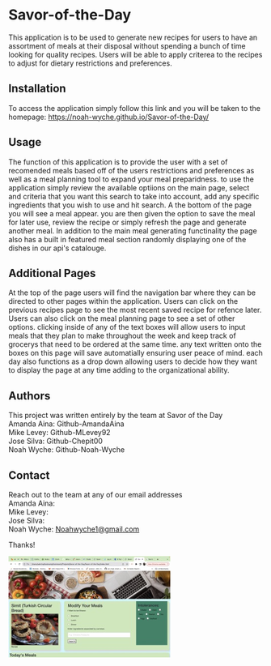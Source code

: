# Savor-of-the-Day

This application is to be used to generate new recipes for users to have an assortment of meals at their disposal without spending a bunch of time looking for quality recipes. Users will be able to apply criterea to the recipes to adjust for dietary restrictions and preferences.

## Installation

To access the application simply follow this link and you will be taken to the homepage: https://noah-wyche.github.io/Savor-of-the-Day/

## Usage

The function of this application is to provide the user with a set of recomended meals based off of the users restrictions and preferences as well as a meal planning tool to expand your meal preparidness. to use the application simply review the available optiions on the main page, select and criteria that you want this search to take into account, add any specific ingredients that you wish to use and hit search. A the bottom of the page you will see a meal appear. you are then given the option to save the meal for later use, review the recipe or simply refresh the page and generate another meal. In addition to the main meal generating functinality the page also has a built in featured meal section randomly displaying one of the dishes in our api's catalouge.

## Additional Pages

At the top of the page users will find the navigation bar where they can be directed to other pages within the application. Users can click on the previous recipes page to see the most recent saved recipe for refence later. Users can also click on the meal planning page to see a set of other options. clicking inside of any of the text boxes will allow users to input meals that they plan to make throughout the week and keep track of grocerys that need to be ordered at the same time. any text written onto the boxes on this page will save automatially ensuring user peace of mind. each day also functions as a drop down allowing users to decide how they want to display the page at any time adding to the organizational ability.

## Authors

This project was written entirely by the team at Savor of the Day<br>
Amanda Aina: Github-AmandaAina<br>
Mike Levey: Github-MLevey92<br>
Jose Silva: Github-Chepit00<br>
Noah Wyche: Github-Noah-Wyche<br>

## Contact

Reach out to the team at any of our email addresses<br>
Amanda Aina:<br>
Mike Levey:<br>
Jose Silva:<br>
Noah Wyche: Noahwyche1@gmail.com<br>

Thanks!

![Screenshot of the webpage](./assets/images/Screen%20Shot%202023-11-06%20at%2012.11.00%20PM%20Small.jpeg "screenshot of apllication")
